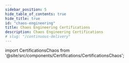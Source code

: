 ```yaml
---
sidebar_position: 5
hide_table_of_contents: true
hide_title: true
id: "chaos-engineering"
title: Chaos Engineering Certifications
description: Chaos Engineering Certifications
# slug: "/continuous-delivery"
---
```


<!-- Custom component -->

import CertificationsChaos from '@site/src/components/Certifications/CertificationsChaos';

<CertificationsChaos />
